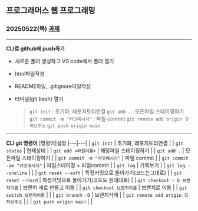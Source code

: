## 프로그래머스 웹 프로그래밍
### 20250522(목) [과제](https://github.com/sujin209/programmers)
---
**CLI로 github에 push하기**
- 새로운 폴더 생성하고 VS code에서 폴더 열기
- html파일작성
- README파일, .gitignore파일작성
- 터미널(git bash) 열기

    >`git init` : 초기화, 레포지토리연결
     `git add .` : 모든파일 스테이징하기
     `git commit -m "커밋메시지"` : 파일 commit
     `git remote add origin 깃허브주소` 
     `git push origin main`

---
**CLI git 명령어**
|명령어|설명
|---|---|
| `git init` | 초기화, 레포지토리연결 |
| `git status` | 현재상태 |
| `git add <파일이름>` | 해당파일 스테이징하기 |
| `git add .` | 모든파일 스테이징하기 |
| `git commit -m "커밋메시지"` | 파일 commit |
| `git commit -am "커밋메시지"` | 파일스테이징 + 파일commit |
| `git log` | 기록보기 |
| `git log --oneline` |   |
| `git reset --soft` | 특정커밋으로 돌아가기(코드는그대로) |
| `git reset --hard` | 특정커밋으로 돌아가기(코드도 원래대로) |
| `git checkout - b 브랜치이름` | 브랜치 새로 만들고 이동 |
| `git checkout 브랜치이름` | 브랜치로 이동 |
| `git switch 브랜치이름` |   |
| `git branch -D` | 브랜치삭제 |
| `git remote add origin 깃허브주소` |  |
| `git push origin main` |  |

